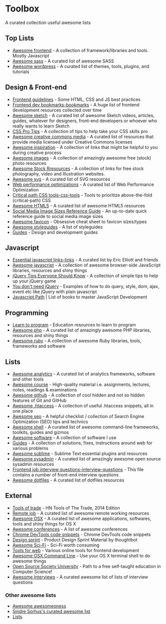 # Toolbox
A curated collection useful awesome lists

## Top Lists
- [Awesome frontend](lists/awesome-frontend.md) - A collection of framework/libraries and tools. Mostly Javascript
- [Awesome sass](lists/awesome-sass.md) - A curated list of awesome SASS
- [Awesome wordpress](lists/awesome-wordpress.md) - A curated list of themes, tools, plugins, and tutorials

## Design & Front-end
- [Frontend guidelines](lists/frontend-guidelines.md) - Some HTML, CSS and JS best practices
- [Frontend dev bookmarks-bookmarks](lists/frontend-dev-bookmark.md) - A huge list of frontend development resources collected over time
- [Awesome sketch](lists/awesome-sketch.md) - A curated list of awesome Sketch videos, articles, guides, whatever for designers, front-end developers or whoever who really wants to learn Sketch
- [CSS Pro Tips](https://github.com/AllThingsSmitty/css-protips) - A collection of tips to help take your CSS skills pro
- [Awesome creative commons media](lists/awesome-creative-commons-media.md) - A curated list of resources that provide media licensed under Creative Commons licenses
- [Awesome inspiration](lists/awesome-inspiration.md) - A collection of links that might be helpful to you during creative process
- [Awesome images](lists/awesome-images.md) - A collection of amazingly awesome free (stock) photo resources
- [Awesome Stock Rresources](https://github.com/neutraltone/awesome-stock-resources) - A collection of links for free stock photography, video and Illustration websites.
- [Awesome svg](https://github.com/willianjusten/awesome-svg) - A curated list of SVG resources
- [Web performance optimizations](https://github.com/davidsonfellipe/awesome-wpo) - A curated list of Web Performance Optimization
- [Critical path CSS tools-css-tools](lists/critical-path-css-tools.md) - Tools to prioritize above-the-fold (critical-path) CSS
- [Awesome HTML5](lists/awesome-html5.md) - A curated list of awesome HTML5 resources
- [Social Media Image Sizes Reference Guide](lists/social-profile-image-sizes.md) - An up-to-date quick reference guide to social media image sizes
- [Awesome favicon](lists/awesome-favicon.rst) - Obsessive cheat sheet to favicon sizes/types
- [Awesome styleguides](https://github.com/RichardLitt/awesome-styleguides) - A list of styleguides
- [Guides](https://github.com/NARKOZ/guides) - Design and development guides

## Javascript
- [Essential javascript links-links](lists/essential-javascript-links.md) - A curated list by Eric Elliott and friends
- [Awesome javascript](lists/awesome-javascript.md) - A collection of awesome browser-side JavaScript libraries, resources and shiny things
- [jQuery Tips Everyone Should Know](https://github.com/AllThingsSmitty/jquery-tips-everyone-should-know) - A collection of simple tips to help up your jQuery game
- [You don't need jQuery](https://github.com/oneuijs/You-Dont-Need-jQuery) - Examples of how to do query, style, dom, ajax, event etc like jQuery with plain javascript
- [Javascript Path](https://github.com/javascript-society/javascript-path) | List of books to master JavaScript Development

## Programming
- [Learn to program](lists/learn-to-program.md) - Education resources to learn to program
- [Awesome php](lists/awesome-php.md) - A curated list of amazingly awesome PHP libraries, resources and shiny things
- [Awesome ruby](lists/awesome-ruby.md) - A collection of awesome Ruby libraries, tools, frameworks and software

## Lists
- [Awesome analytics](lists/awesome-analytics.md) - A curated list of analytics frameworks, software and other tools
- [Awesome course](lists/awesome-courses.md) - High-quality material i.e. assignments, lectures, notes, readings & examinations
- [Awesome github](lists/awesome-github.md) - A collection of cool hidden and not so hidden features of Git and GitHub
- [Awesome .htaccess](lists/awesome-htaccess.md) - A collection of useful .htaccess snippets, all in one place
- [Awesome seo](lists/awesome-seo.md) - A helpful checklist / collection of Search Engine Optimization (SEO) tips and technics
- [Awesome shell](lists/awesome-shell.md) - A curated list of awesome command-line frameworks, toolkits, guides and gizmos
- [Awesome software](lists/awesome-software.md) - A collection of software I use
- [Guides](lists/guides.md) - A collection of solutions, fixes, instructions around web for various problems
- [Awesome sublime](lists/awesome-sublime.md) - Sublime Text essential plugins and resources
- [Awesome sysadmin](lists/awesome-sysadmin.md) - A curated list of amazingly awesome open source sysadmin resources
- [Frontend job interview questions-interview-questions](lists/frontend-job-interview-questions.md) - This file contains a number of front-end interview questions
- [Awesome dotfiles](lists/awesome-dotfiles.md) - A curated list of dotfiles resources

## External
- [Tools of trade](https://github.com/cjbarber/ToolsOfTheTrade) - HN Tools of The Trade, 2014 Edition
- [Remote job](https://github.com/lukasz-madon/awesome-remote-job) - A curated list of awesome remote working resources
- [Awesome OSX](https://github.com/iCHAIT/awesome-osx) - A curated list of awesome applications, softwares, tools and shiny things for OS X
- [Awesome conferences](https://github.com/RichardLitt/awesome-conferences) - A list of awesome conferences
- [Chrome DevTools code snippets](https://github.com/bahmutov/code-snippets) - Chrome DevTools code snippets
- [Design sprint](https://github.com/thoughtbot/design-sprint) - Product Design Sprint Material by thoughtbot
- [Awesome Sci-Fi](https://github.com/sindresorhus/awesome-scifi) - Sci-Fi worth consuming
- [Tools for web](https://github.com/lvwzhen/tools) - Various online tools for frontend development
- [Awesome OSX Command Line](https://github.com/herrbischoff/awesome-osx-command-line) - Use your OS X terminal shell to do awesome things
- [Open Source Society University](https://github.com/open-source-society/computer-science) - Path to a free self-taught education in Computer Science!
- [Awesome Interviews](https://github.com/MaximAbramchuck/awesome-interviews) - A curated awesome list of lists of interview questions

### Other awesome lists
- [Awesome awesomeoness](https://github.com/bayandin/awesome-awesomeness)
- [Sindre Sorhus's curated awesome list](https://github.com/sindresorhus/awesome)
- [Lists](https://github.com/jnv/lists)
